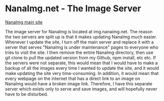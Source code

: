 # NanaImg.net - The Image Server

[NanaImg main site](https://nanaimg.net)

The image server for NanaImg is located at img.nanaimg.net. The reason the two servers are split up is that it makes updating NanaImg much easier. Whenever I update the site, I turn off the main server and replace it with a server that serves "NanaImg is under maintenance" pages to everyone who tries to visit the site. I then remove the entire NanaImg directory, then use git clone to pull the updated version from my Github, npm install, etc etc. If the servers were not separate, this would mean that I would have to make a backup of all the images every time I wanted to update the site, and it would make updating the site very time-consuming. In addition, it would mean that every webpage on the internet that has a direct link to an image on NanaImg would have a broken image link. Therefore, I have this separate server which exists only to serve and save images, and will hopefully never have to be disturbed. 
